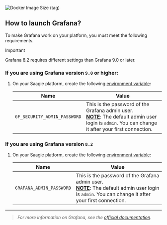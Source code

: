 <!-- # Grafana -->

![Docker Image Size (tag)](https://img.shields.io/docker/image-size/saagie/grafana/8.2.1?label=8.2.1%20image%20size&style=for-the-badge)

## How to launch Grafana?

To make Grafana work on your platform, you must meet the following requirements.

> [!IMPORTANT]
> Grafana 8.2 requires different settings than Grafana 9.0 or later.

### If you are using Grafana version `9.0` or higher:

1. On your Saagie platform, create the following <a href="https://docs.saagie.io/user/latest/data-team/projects-module/projects/managing-environment-variables#creating-environment-variables" target="_blank">environment variable</a>:

    | Name                     | Value                                                                                                                                                        | 
    |--------------------------|--------------------------------------------------------------------------------------------------------------------------------------------------------------|
    | `GF_SECURITY_ADMIN_PASSWORD` | This is the password of the Grafana admin user.<br/>**<u>NOTE</u>**: The default admin user login is `admin`. You can change it after your first connection. |

### If you are using Grafana version `8.2`

1. On your Saagie platform, create the following <a href="https://docs.saagie.io/user/latest/data-team/projects-module/projects/managing-environment-variables#creating-environment-variables" target="_blank">environment variable</a>:

    | Name                     | Value                                                                                                                                                        | 
    |--------------------------|--------------------------------------------------------------------------------------------------------------------------------------------------------------|
    | `GRAFANA_ADMIN_PASSWORD` | This is the password of the Grafana admin user.<br/>**<u>NOTE</u>**: The default admin user login is `admin`. You can change it after your first connection. |

***
> _For more information on Grafana, see the <a href="https://grafana.com/docs/grafana/latest/" target="_blank">official documentation</a>._

<!-- ## How to build the image in local?

### Using Docker Commands

To build the image in local with Docker commands, follow the steps below.

1. Navigate to the `grafana-x.y` folder corresponding to your version, `technologies/app/grafana-8.2/<version>`. Use the `cd` command.
2. Run the following command lines:
    ```bash
    docker build -t saagie/grafana:<version> .
    docker push saagie/grafana:<version>
    ```
    Where `<version>` must be replaced with the version number. -->
